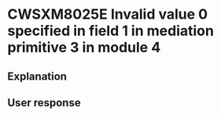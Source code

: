 # CWSXM8025E Invalid value 0 specified in field 1 in mediation primitive 3 in module 4

## Explanation

## User response